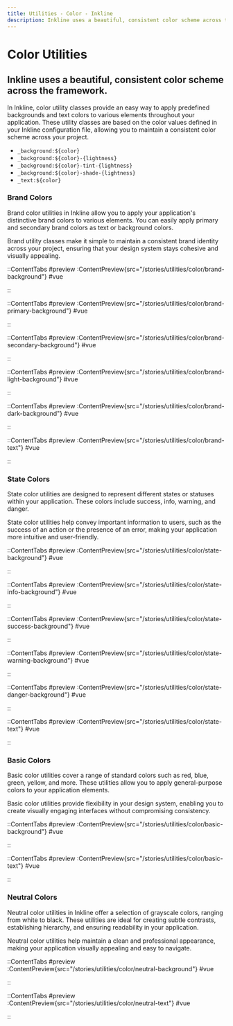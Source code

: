 ```yaml
---
title: Utilities - Color - Inkline
description: Inkline uses a beautiful, consistent color scheme across the framework. 
---
```


# Color Utilities
## Inkline uses a beautiful, consistent color scheme across the framework. 

In Inkline, color utility classes provide an easy way to apply predefined backgrounds and text colors to various elements throughout your application. These utility classes are based on the color values defined in your Inkline configuration file, allowing you to maintain a consistent color scheme across your project. 

- `_background:${color}`
- `_background:${color}-{lightness}`
- `_background:${color}-tint-{lightness}`
- `_background:${color}-shade-{lightness}`
- `_text:${color}`


### Brand Colors
Brand color utilities in Inkline allow you to apply your application's distinctive brand colors to various elements. You can easily apply primary and secondary brand colors as text or background colors.

Brand utility classes make it simple to maintain a consistent brand identity across your project, ensuring that your design system stays cohesive and visually appealing.

::ContentTabs
#preview
:ContentPreview{src="/stories/utilities/color/brand-background"}
#vue
<!-- Autodocs{src="@inkline/inkline/stories/utilities/color/brand-background.raw.vue" lang="vue"} -->
::

::ContentTabs
#preview
:ContentPreview{src="/stories/utilities/color/brand-primary-background"}
#vue
<!-- Autodocs{src="@inkline/inkline/stories/utilities/color/brand-primary-background.raw.vue" lang="vue"} -->
::

::ContentTabs
#preview
:ContentPreview{src="/stories/utilities/color/brand-secondary-background"}
#vue
<!-- Autodocs{src="@inkline/inkline/stories/utilities/color/brand-secondary-background.raw.vue" lang="vue"} -->
::

::ContentTabs
#preview
:ContentPreview{src="/stories/utilities/color/brand-light-background"}
#vue
<!-- Autodocs{src="@inkline/inkline/stories/utilities/color/brand-light-background.raw.vue" lang="vue"} -->
::

::ContentTabs
#preview
:ContentPreview{src="/stories/utilities/color/brand-dark-background"}
#vue
<!-- Autodocs{src="@inkline/inkline/stories/utilities/color/brand-dark-background.raw.vue" lang="vue"} -->
::

::ContentTabs
#preview
:ContentPreview{src="/stories/utilities/color/brand-text"}
#vue
<!-- Autodocs{src="@inkline/inkline/stories/utilities/color/brand-text.raw.vue" lang="vue"} -->
::


### State Colors
State color utilities are designed to represent different states or statuses within your application. These colors include success, info, warning, and danger.

State color utilities help convey important information to users, such as the success of an action or the presence of an error, making your application more intuitive and user-friendly.

::ContentTabs
#preview
:ContentPreview{src="/stories/utilities/color/state-background"}
#vue
<!-- Autodocs{src="@inkline/inkline/stories/utilities/color/state-background.raw.vue" lang="vue"} -->
::

::ContentTabs
#preview
:ContentPreview{src="/stories/utilities/color/state-info-background"}
#vue
<!-- Autodocs{src="@inkline/inkline/stories/utilities/color/state-info-background.raw.vue" lang="vue"} -->
::

::ContentTabs
#preview
:ContentPreview{src="/stories/utilities/color/state-success-background"}
#vue
<!-- Autodocs{src="@inkline/inkline/stories/utilities/color/state-success-background.raw.vue" lang="vue"} -->
::

::ContentTabs
#preview
:ContentPreview{src="/stories/utilities/color/state-warning-background"}
#vue
<!-- Autodocs{src="@inkline/inkline/stories/utilities/color/state-warning-background.raw.vue" lang="vue"} -->
::

::ContentTabs
#preview
:ContentPreview{src="/stories/utilities/color/state-danger-background"}
#vue
<!-- Autodocs{src="@inkline/inkline/stories/utilities/color/state-danger-background.raw.vue" lang="vue"} -->
::

::ContentTabs
#preview
:ContentPreview{src="/stories/utilities/color/state-text"}
#vue
<!-- Autodocs{src="@inkline/inkline/stories/utilities/color/state-text.raw.vue" lang="vue"} -->
::


### Basic Colors
Basic color utilities cover a range of standard colors such as red, blue, green, yellow, and more. These utilities allow you to apply general-purpose colors to your application elements. 

Basic color utilities provide flexibility in your design system, enabling you to create visually engaging interfaces without compromising consistency.


::ContentTabs
#preview
:ContentPreview{src="/stories/utilities/color/basic-background"}
#vue
<!-- Autodocs{src="@inkline/inkline/stories/utilities/color/basic-background.raw.vue" lang="vue"} -->
::


::ContentTabs
#preview
:ContentPreview{src="/stories/utilities/color/basic-text"}
#vue
<!-- Autodocs{src="@inkline/inkline/stories/utilities/color/basic-text.raw.vue" lang="vue"} -->
::


### Neutral Colors
Neutral color utilities in Inkline offer a selection of grayscale colors, ranging from white to black. These utilities are ideal for creating subtle contrasts, establishing hierarchy, and ensuring readability in your application. 

Neutral color utilities help maintain a clean and professional appearance, making your application visually appealing and easy to navigate.

::ContentTabs
#preview
:ContentPreview{src="/stories/utilities/color/neutral-background"}
#vue
<!-- Autodocs{src="@inkline/inkline/stories/utilities/color/neutral-background.raw.vue" lang="vue"} -->
::

::ContentTabs
#preview
:ContentPreview{src="/stories/utilities/color/neutral-text"}
#vue
<!-- Autodocs{src="@inkline/inkline/stories/utilities/color/neutral-text.raw.vue" lang="vue"} -->
::
